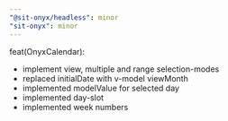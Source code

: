 ```yaml
---
"@sit-onyx/headless": minor
"sit-onyx": minor
---
```


feat(OnyxCalendar):

- implement view, multiple and range selection-modes
- replaced initialDate with v-model viewMonth
- implemented modelValue for selected day
- implemented day-slot
- implemented week numbers
